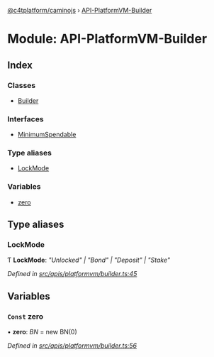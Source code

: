[@c4tplatform/caminojs](../README.md) › [API-PlatformVM-Builder](api_platformvm_builder.md)

# Module: API-PlatformVM-Builder

## Index

### Classes

* [Builder](../classes/api_platformvm_builder.builder.md)

### Interfaces

* [MinimumSpendable](../interfaces/api_platformvm_builder.minimumspendable.md)

### Type aliases

* [LockMode](api_platformvm_builder.md#lockmode)

### Variables

* [zero](api_platformvm_builder.md#const-zero)

## Type aliases

###  LockMode

Ƭ **LockMode**: *"Unlocked" | "Bond" | "Deposit" | "Stake"*

*Defined in [src/apis/platformvm/builder.ts:45](https://github.com/chain4travel/caminojs/blob/8077d740/src/apis/platformvm/builder.ts#L45)*

## Variables

### `Const` zero

• **zero**: *BN* = new BN(0)

*Defined in [src/apis/platformvm/builder.ts:56](https://github.com/chain4travel/caminojs/blob/8077d740/src/apis/platformvm/builder.ts#L56)*
